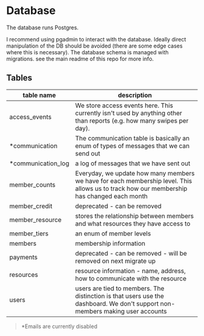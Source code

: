 # Database

The database runs Postgres.

I recommend using pgadmin to interact with the database.  Ideally direct manipulation of the DB should be avoided (there are some edge cases where this is necessary).
The database schema is managed with migrations.  see the main readme of this repo for more info.


## Tables

| table name | description |
| ----- | ----- |
| access_events | We store access events here.  This currently isn't used by anything other than reports (e.g. how many swipes per day). |
| *communication | The communication table is basically an enum of types of messages that we can send out |
| *communication_log | a log of messages that we have sent out |
| member_counts | Everyday, we update how many members we have for each membership level. This allows us to track how our membership has changed each month |
| member_credit | deprecated - can be removed |
| member_resource | stores the relationship between members and what resources they have access to |
| member_tiers | an enum of member levels |
| members | membership information |
| payments | deprecated - can be removed - will be removed on next migrate up |
| resources | resource information - name, address, how to communicate with the resource |
| users | users are tied to members.  The distinction is that users use the dashboard.  We don't support non-members making user accounts |


> *Emails are currently disabled